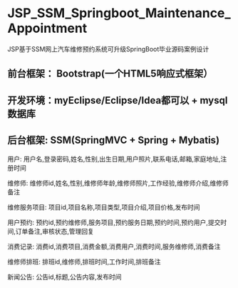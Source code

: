 # JSP_SSM_Springboot_Maintenance_Appointment
JSP基于SSM网上汽车维修预约系统可升级SpringBoot毕业源码案例设计
## 前台框架： Bootstrap(一个HTML5响应式框架）
## 开发环境：myEclipse/Eclipse/Idea都可以 + mysql数据库
## 后台框架: SSM(SpringMVC + Spring + Mybatis) 
用户: 用户名,登录密码,姓名,性别,出生日期,用户照片,联系电话,邮箱,家庭地址,注册时间

维修师: 维修师id,姓名,性别,维修师年龄,维修师照片,工作经验,维修师介绍,维修师备注

维修服务项目: 项目id,项目名称,项目类型,项目介绍,项目价格,发布时间

用户预约: 预约id,预约维修师,服务项目,预约服务日期,预约时间,预约用户,提交时间,订单备注,审核状态,管理回复

消费记录: 消费id,消费项目,消费金额,消费用户,消费时间,服务维修师,消费备注

维修师排班: 排班id,维修师,排班时间,工作时间,排班备注

新闻公告: 公告id,标题,公告内容,发布时间
 
